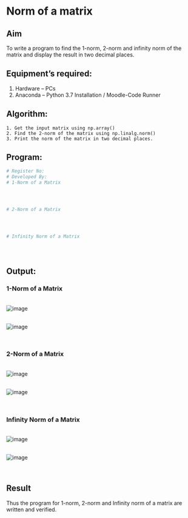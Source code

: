 # Norm of a matrix
## Aim
To write a program to find the 1-norm, 2-norm and infinity norm of the matrix and display the result in two decimal places.
## Equipment’s required:
1.	Hardware – PCs
2.	Anaconda – Python 3.7 Installation / Moodle-Code Runner
## Algorithm:
	1. Get the input matrix using np.array()   
    2. Find the 2-norm of the matrix using np.linalg.norm()
	3. Print the norm of the matrix in two decimal places.
## Program:
```Python
# Register No:
# Developed By:
# 1-Norm of a Matrix




# 2-Norm of a Matrix




# Infinity Norm of a Matrix





```
## Output:
### 1-Norm of a Matrix
<br>![image](https://github.com/user-attachments/assets/b953002c-cd93-4c9d-a3b5-5f5155fda0cf)

<br>![image](https://github.com/user-attachments/assets/8c23257e-312d-4c84-8ed2-a2a999982a6c)

<br>

### 2-Norm of a Matrix
<br>![image](https://github.com/user-attachments/assets/ad22848d-6d6d-4c8c-b06f-2db94214127c)

<br>![image](https://github.com/user-attachments/assets/db91552b-5620-4a5f-8058-eb630f502237)

<br>

### Infinity Norm of a Matrix
<br>![image](https://github.com/user-attachments/assets/1960448a-3355-447b-b9df-c527566db76e)

<br>![image](https://github.com/user-attachments/assets/b9971f26-ed88-4f44-9d54-199a6795c20b)

<br>

## Result
Thus the program for 1-norm, 2-norm and Infinity norm of a matrix are written and verified.
